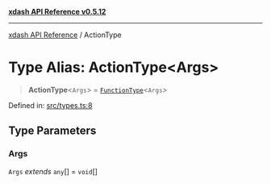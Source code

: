 [**xdash API Reference v0.5.12**](index.md)

***

[xdash API Reference](/xdash/api/index.md) / ActionType

# Type Alias: ActionType\<Args\>

> **ActionType**\<`Args`\> = [`FunctionType`](/xdash/api/TypeAlias.FunctionType.md)\<`Args`\>

Defined in: [src/types.ts:8](https://github.com/shtse8/xdash/blob/ed88c6e7ad3be9e5e1e06776f9ca07ed27d97c13/src/types.ts#L8)

## Type Parameters

### Args

`Args` *extends* `any`[] = `void`[]
